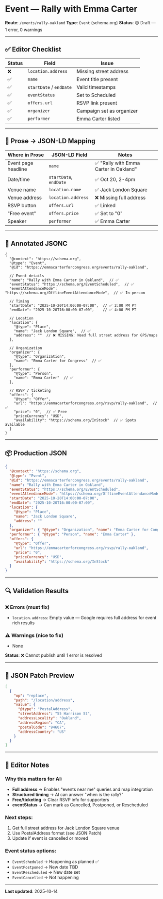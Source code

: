 # Event — Rally with Emma Carter

**Route**: `/events/rally-oakland`
**Type**: `Event` (schema.org)
**Status**: 🟡 Draft — 1 error, 0 warnings

---

## ✅ Editor Checklist

| Status | Field | Issue |
|--------|-------|-------|
| ❌ | `location.address` | Missing street address |
| ✅ | `name` | Event title present |
| ✅ | `startDate` / `endDate` | Valid timestamps |
| ✅ | `eventStatus` | Set to Scheduled |
| ✅ | `offers.url` | RSVP link present |
| ✅ | `organizer` | Campaign set as organizer |
| ✅ | `performer` | Emma Carter listed |

---

## 📍 Prose → JSON-LD Mapping

| Where in Prose | JSON-LD Field | Notes |
|----------------|---------------|-------|
| Event page headline | `name` | ✅ "Rally with Emma Carter in Oakland" |
| Date/time | `startDate`, `endDate` | ✅ Oct 20, 2-4pm |
| Venue name | `location.name` | ✅ Jack London Square |
| Venue address | `location.address` | ❌ Missing full address |
| RSVP button | `offers.url` | ✅ Linked |
| "Free event" | `offers.price` | ✅ Set to "0" |
| Speaker | `performer` | ✅ Emma Carter |

---

## 📝 Annotated JSONC

```jsonc
{
  "@context": "https://schema.org",
  "@type": "Event",
  "@id": "https://emmacarterforcongress.org/events/rally-oakland",

  // Event details
  "name": "Rally with Emma Carter in Oakland",  // ✅
  "eventStatus": "https://schema.org/EventScheduled",  // ✅
  "eventAttendanceMode": "https://schema.org/OfflineEventAttendanceMode",  // ✅ In-person

  // Timing
  "startDate": "2025-10-20T14:00:00-07:00",  // ✅ 2:00 PM PT
  "endDate": "2025-10-20T16:00:00-07:00",    // ✅ 4:00 PM PT

  // Location
  "location": {
    "@type": "Place",
    "name": "Jack London Square",  // ✅
    "address": ""  // ❌ MISSING: Need full street address for GPS/maps
  },

  // Organization
  "organizer": {
    "@type": "Organization",
    "name": "Emma Carter for Congress"  // ✅
  },
  "performer": {
    "@type": "Person",
    "name": "Emma Carter"  // ✅
  },

  // RSVP / ticketing
  "offers": {
    "@type": "Offer",
    "url": "https://emmacarterforcongress.org/rsvp/rally-oakland",  // ✅
    "price": "0",  // ✅ Free
    "priceCurrency": "USD",
    "availability": "https://schema.org/InStock"  // ✅ Spots available
  }
}
```

---

## 📦 Production JSON

```json
{
  "@context": "https://schema.org",
  "@type": "Event",
  "@id": "https://emmacarterforcongress.org/events/rally-oakland",
  "name": "Rally with Emma Carter in Oakland",
  "eventStatus": "https://schema.org/EventScheduled",
  "eventAttendanceMode": "https://schema.org/OfflineEventAttendanceMode",
  "startDate": "2025-10-20T14:00:00-07:00",
  "endDate": "2025-10-20T16:00:00-07:00",
  "location": {
    "@type": "Place",
    "name": "Jack London Square",
    "address": ""
  },
  "organizer": { "@type": "Organization", "name": "Emma Carter for Congress" },
  "performer": { "@type": "Person", "name": "Emma Carter" },
  "offers": {
    "@type": "Offer",
    "url": "https://emmacarterforcongress.org/rsvp/rally-oakland",
    "price": "0",
    "priceCurrency": "USD",
    "availability": "https://schema.org/InStock"
  }
}
```

---

## 🔍 Validation Results

### ❌ Errors (must fix)
- `location.address`: Empty value — Google requires full address for event rich results

### ⚠️ Warnings (nice to fix)
- None

**Status**: ❌ Cannot publish until 1 error is resolved

---

## 🔧 JSON Patch Preview

```json
[
  {
    "op": "replace",
    "path": "/location/address",
    "value": {
      "@type": "PostalAddress",
      "streetAddress": "55 Harrison St",
      "addressLocality": "Oakland",
      "addressRegion": "CA",
      "postalCode": "94607",
      "addressCountry": "US"
    }
  }
]
```

---

## 📖 Editor Notes

### Why this matters for AI:
- **Full address** → Enables "events near me" queries and map integration
- **Structured timing** → AI can answer "when is the rally?"
- **Free/ticketing** → Clear RSVP info for supporters
- **eventStatus** → Can mark as Cancelled, Postponed, or Rescheduled

### Next steps:
1. Get full street address for Jack London Square venue
2. Use PostalAddress format (see JSON Patch)
3. Update if event is cancelled or moved

### Event status options:
- `EventScheduled` → Happening as planned ✅
- `EventPostponed` → New date TBD
- `EventRescheduled` → New date set
- `EventCancelled` → Not happening

---

**Last updated**: 2025-10-14
